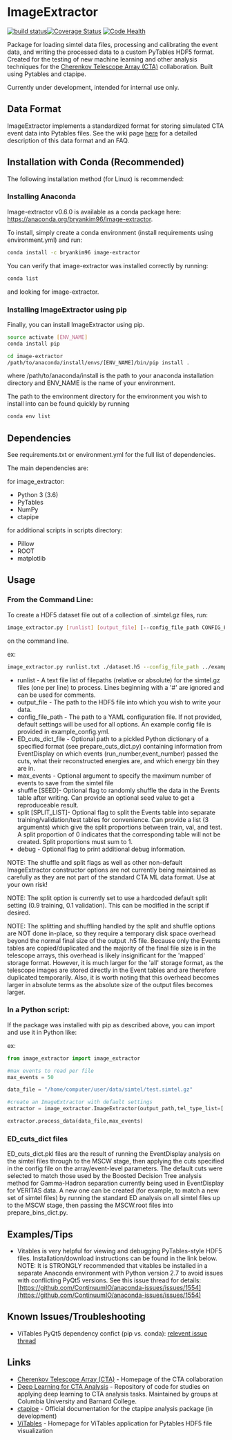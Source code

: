 # ImageExtractor

[![build status](https://travis-ci.org/cta-observatory/image-extractor.svg?branch=master)](https://travis-ci.org/cta-observatory/image-extractor.svg?branch=master)[![Coverage Status](https://coveralls.io/repos/github/cta-observatory/image-extractor/badge.svg?branch=master)](https://coveralls.io/github/cta-observatory/image-extractor?branch=master) [![Code Health](https://landscape.io/github/cta-observatory/image-extractor/master/landscape.svg?style=flat)](https://landscape.io/github/cta-observatory/image-extractor/master)


Package for loading simtel data files, processing and calibrating the event data, and writing the processed data to a custom PyTables HDF5 format. Created for the testing of new machine learning and other analysis techniques for the
[Cherenkov Telescope Array (CTA)](https://www.cta-observatory.org/ "CTA collaboration Homepage") collaboration. Built using Pytables and ctapipe.

Currently under development, intended for internal use only.

## Data Format

ImageExtractor implements a standardized format for storing simulated CTA event data into Pytables files. See the wiki page [here](https://github.com/cta-observatory/image-extractor/wiki/CTA-ML-Data-Format) for a detailed description of this data format and an FAQ. 

## Installation with Conda (Recommended)

The following installation method (for Linux) is recommended:

### Installing Anaconda

Image-extractor v0.6.0 is available as a conda package here: https://anaconda.org/bryankim96/image-extractor.

To install, simply create a conda environment (install requirements using environment.yml) and run:

```bash
conda install -c bryankim96 image-extractor 
```

You can verify that image-extractor was installed correctly by running:

```bash
conda list
```

and looking for image-extractor.

### Installing ImageExtractor using pip

Finally, you can install ImageExtractor using pip.

```bash
source activate [ENV_NAME]
conda install pip

cd image-extractor
/path/to/anaconda/install/envs/[ENV_NAME]/bin/pip install .
```
where /path/to/anaconda/install is the path to your anaconda installation directory and ENV\_NAME is the name of your environment.

The path to the environment directory for the environment you wish to install into can be found quickly by running

```bash
conda env list
```

## Dependencies

See requirements.txt or environment.yml for the full list of dependencies.

The main dependencies are:

for image_extractor:

* Python 3 (3.6)
* PyTables
* NumPy
* ctapipe

for additional scripts in scripts directory:

* Pillow
* ROOT
* matplotlib

## Usage

### From the Command Line:

To create a HDF5 dataset file out of a collection of .simtel.gz files, run:

```bash
image_extractor.py [runlist] [output_file] [--config_file_path CONFIG_FILE_PATH] [--ED_cuts_dict_file ED_CUTS_DICT_FILE] [--max_events MAX_EVENTS] [--shuffle [SEED]] [--split [SPLIT_LIST]] [--debug]
```
on the command line.

ex:

```bash
image_extractor.py runlist.txt ./dataset.h5 --config_file_path ../example_config.yml --ED_cuts_dict_file ./bins_cuts_dict.pkl --debug
```

* runlist - A text file list of filepaths (relative or absolute) for the simtel.gz files (one per line) to process. Lines beginning with a '#' are ignored and can be used for comments. 
* output_file - The path to the HDF5 file into which you wish to write your data.
* config_file_path - The path to a YAML configuration file. If not provided, default settings will be used for all options. An example config file is provided in example_config.yml.
* ED_cuts_dict_file - Optional path to a pickled Python dictionary of a specified format (see prepare_cuts_dict.py) containing information from EventDisplay on which events (run_number,event_number) passed the cuts, what their reconstructed energies are, and which energy bin they are in.
* max_events - Optional argument to specify the maximum number of events to save from the simtel file
* shuffle [SEED]- Optional flag to randomly shuffle the data in the Events table after writing. Can provide an optional seed value to get a reproduceable result.
* split [SPLIT_LIST]- Optional flag to split the Events table into separate training/validation/test tables for convenience. Can provide a list (3 arguments) which give the split proportions between train, val, and test. A split proportion of 0 indicates that the corresponding table will not be created. Split proportions must sum to 1.
* debug - Optional flag to print additional debug information.

NOTE: The shuffle and split flags as well as other non-default ImageExtractor constructor options are not currently being maintained as carefully as they are not part of the standard CTA ML data format. Use at your own risk!

NOTE: The split option is currently set to use a hardcoded default split setting (0.9 training, 0.1 validation). This can be modified in the script if desired.

NOTE: The splitting and shuffling handled by the split and shuffle options are NOT done in-place, so they require a temporary disk space overhead beyond the normal final size of the output .h5 file. Because only the Events tables are copied/duplicated and the majority of the final file size is in the telescope arrays, this overhead is likely insignificant for the 'mapped' storage format. However, it is much larger for the 'all' storage format, as the telescope images are stored directly in the Event tables and are therefore duplicated temporarily. Also, it is worth noting that this overhead becomes larger in absolute terms as the absolute size of the output files becomes larger.

### In a Python script:

If the package was installed with pip as described above, you can import and use it in Python like:

ex:

```python
from image_extractor import image_extractor

#max events to read per file
max_events = 50

data_file = "/home/computer/user/data/simtel/test.simtel.gz"

#create an ImageExtractor with default settings
extractor = image_extractor.ImageExtractor(output_path,tel_type_list=['MST-SCT:SCTCam'])

extractor.process_data(data_file,max_events)

```

### ED_cuts_dict files

ED_cuts_dict.pkl files are the result of running the EventDisplay analysis on the simtel files through to the MSCW stage, then applying the cuts specified in the config file on the array/event-level parameters. The default cuts were selected to match those used by the Boosted Decision Tree analysis method for Gamma-Hadron separation currently being used in EventDisplay for VERITAS data. A new one can be created (for example, to match a new set of simtel files) by running the standard ED analysis on all simtel files up to the MSCW stage, then passing the MSCW.root files into prepare_bins_dict.py.

## Examples/Tips

* Vitables is very helpful for viewing and debugging PyTables-style HDF5 files. Installation/download instructions can be found in the link below. NOTE: It is STRONGLY recommended that vitables be installed in a separate Anaconda environment with Python version 2.7 to avoid issues with conflicting PyQt5 versions. See this issue thread for details: [https://github.com/ContinuumIO/anaconda-issues/issues/1554](https://github.com/ContinuumIO/anaconda-issues/issues/1554)

## Known Issues/Troubleshooting

* ViTables PyQt5 dependency confict (pip vs. conda): [relevent issue thread](https://github.com/ContinuumIO/anaconda-issues/issues/1554)

## Links

* [Cherenkov Telescope Array (CTA)](https://www.cta-observatory.org/ "CTA collaboration Homepage") - Homepage of the CTA collaboration
* [Deep Learning for CTA Analysis](https://github.com/bryankim96/deep-learning-CTA "Deep Learning for CTA Repository") - Repository of code for studies on applying deep learning to CTA analysis tasks. Maintained by groups at Columbia University and Barnard College.
* [ctapipe](https://cta-observatory.github.io/ctapipe/ "ctapipe Official Documentation Page") - Official documentation for the ctapipe analysis package (in development)
* [ViTables](http://vitables.org/ "ViTables Homepage") - Homepage for ViTables application for Pytables HDF5 file visualization





 
